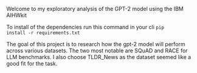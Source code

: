 Welcome to my exploratory analysis of the GPT-2 model using the 
IBM AIHWkit 

To install of the dependencies run this command in your cli
<code>pip install -r requirements.txt</code>

The goal of this project is to research how the gpt-2 model will perform
across various datasets. The two most notable are SQuAD and RACE for LLM
benchmarks. I also choose TLDR_News as the dataset seemed like a good fit for
the task.  